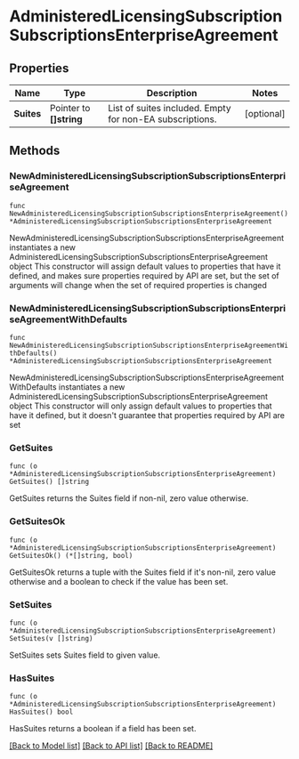 # AdministeredLicensingSubscriptionSubscriptionsEnterpriseAgreement

## Properties

Name | Type | Description | Notes
------------ | ------------- | ------------- | -------------
**Suites** | Pointer to **[]string** | List of suites included. Empty for non-EA subscriptions. | [optional] 

## Methods

### NewAdministeredLicensingSubscriptionSubscriptionsEnterpriseAgreement

`func NewAdministeredLicensingSubscriptionSubscriptionsEnterpriseAgreement() *AdministeredLicensingSubscriptionSubscriptionsEnterpriseAgreement`

NewAdministeredLicensingSubscriptionSubscriptionsEnterpriseAgreement instantiates a new AdministeredLicensingSubscriptionSubscriptionsEnterpriseAgreement object
This constructor will assign default values to properties that have it defined,
and makes sure properties required by API are set, but the set of arguments
will change when the set of required properties is changed

### NewAdministeredLicensingSubscriptionSubscriptionsEnterpriseAgreementWithDefaults

`func NewAdministeredLicensingSubscriptionSubscriptionsEnterpriseAgreementWithDefaults() *AdministeredLicensingSubscriptionSubscriptionsEnterpriseAgreement`

NewAdministeredLicensingSubscriptionSubscriptionsEnterpriseAgreementWithDefaults instantiates a new AdministeredLicensingSubscriptionSubscriptionsEnterpriseAgreement object
This constructor will only assign default values to properties that have it defined,
but it doesn't guarantee that properties required by API are set

### GetSuites

`func (o *AdministeredLicensingSubscriptionSubscriptionsEnterpriseAgreement) GetSuites() []string`

GetSuites returns the Suites field if non-nil, zero value otherwise.

### GetSuitesOk

`func (o *AdministeredLicensingSubscriptionSubscriptionsEnterpriseAgreement) GetSuitesOk() (*[]string, bool)`

GetSuitesOk returns a tuple with the Suites field if it's non-nil, zero value otherwise
and a boolean to check if the value has been set.

### SetSuites

`func (o *AdministeredLicensingSubscriptionSubscriptionsEnterpriseAgreement) SetSuites(v []string)`

SetSuites sets Suites field to given value.

### HasSuites

`func (o *AdministeredLicensingSubscriptionSubscriptionsEnterpriseAgreement) HasSuites() bool`

HasSuites returns a boolean if a field has been set.


[[Back to Model list]](../README.md#documentation-for-models) [[Back to API list]](../README.md#documentation-for-api-endpoints) [[Back to README]](../README.md)


